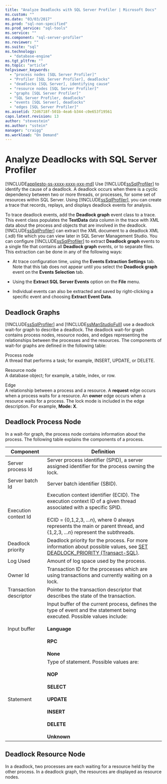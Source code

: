 ```yaml
---
title: "Analyze Deadlocks with SQL Server Profiler | Microsoft Docs"
ms.custom: ""
ms.date: "03/03/2017"
ms.prod: "sql-non-specified"
ms.prod_service: "sql-tools"
ms.service: ""
ms.component: "sql-server-profiler"
ms.reviewer: ""
ms.suite: "sql"
ms.technology: 
  - "database-engine"
ms.tgt_pltfrm: ""
ms.topic: "article"
helpviewer_keywords: 
  - "process nodes [SQL Server Profiler]"
  - "Profiler [SQL Server Profiler], deadlocks"
  - "deadlocks [SQL Server], identifying cause"
  - "resource nodes [SQL Server Profiler]"
  - "graphs [SQL Server Profiler]"
  - "SQL Server Profiler, deadlocks"
  - "events [SQL Server], deadlocks"
  - "edges [SQL Server Profiler]"
ms.assetid: 72d6718f-501b-4ea6-b344-c0e653f19561
caps.latest.revision: 13
author: "stevestein"
ms.author: "sstein"
manager: "craigg"
ms.workload: "On Demand"
---
```

# Analyze Deadlocks with SQL Server Profiler
[!INCLUDE[appliesto-ss-xxxx-xxxx-xxx-md](../../includes/appliesto-ss-xxxx-xxxx-xxx-md.md)]
  Use [!INCLUDE[ssSqlProfiler](../../includes/sssqlprofiler-md.md)] to identify the cause of a deadlock. A deadlock occurs when there is a cyclic dependency between two or more threads, or processes, for some set of resources within SQL Server. Using [!INCLUDE[ssSqlProfiler](../../includes/sssqlprofiler-md.md)], you can create a trace that records, replays, and displays deadlock events for analysis.  
  
 To trace deadlock events, add the **Deadlock graph** event class to a trace. This event class populates the **TextData** data column in the trace with XML data about the process and objects that are involved in the deadlock. [!INCLUDE[ssSqlProfiler](../../includes/sssqlprofiler-md.md)] can extract the XML document to a deadlock XML (.xdl) file which you can view later in SQL Server Management Studio. You can configure [!INCLUDE[ssSqlProfiler](../../includes/sssqlprofiler-md.md)] to extract **Deadlock graph** events to a single file that contains all **Deadlock graph** events, or to separate files. This extraction can be done in any of the following ways:  
  
-   At trace configuration time, using the **Events Extraction Settings** tab. Note that this tab does not appear until you select the **Deadlock graph** event on the **Events Selection** tab.  
  
-   Using the **Extract SQL Server Events** option on the **File** menu.  
  
-   Individual events can also be extracted and saved by right-clicking a specific event and choosing **Extract Event Data**.  
  
## Deadlock Graphs  
 [!INCLUDE[ssSqlProfiler](../../includes/sssqlprofiler-md.md)] and [!INCLUDE[ssManStudioFull](../../includes/ssmanstudiofull-md.md)] use a deadlock wait-for graph to describe a deadlock. The deadlock wait-for graph contains process nodes, resource nodes, and edges representing the relationships between the processes and the resources. The components of wait-for graphs are defined in the following table:  
  
 Process node  
 A thread that performs a task; for example, INSERT, UPDATE, or DELETE.  
  
 Resource node  
 A database object; for example, a table, index, or row.  
  
 Edge  
 A relationship between a process and a resource. A **request** edge occurs when a process waits for a resource. An **owner** edge occurs when a resource waits for a process. The lock mode is included in the edge description. For example, **Mode: X**.  
  
## Deadlock Process Node  
 In a wait-for graph, the process node contains information about the process. The following table explains the components of a process.  
  
|Component|Definition|  
|---------------|----------------|  
|Server process Id|Server process identifier (SPID), a server assigned identifier for the process owning the lock.|  
|Server batch Id|Server batch identifier (SBID).|  
|Execution context Id|Execution context identifier (ECID). The execution context ID of a given thread associated with a specific SPID.<br /><br /> ECID = {0,1,2,3, *...n*}, where 0 always represents the main or parent thread, and {1,2,3, *...n*} represent the subthreads.|  
|Deadlock priority|Deadlock priority for the process. For more information about possible values, see [SET DEADLOCK_PRIORITY &#40;Transact-SQL&#41;](../../t-sql/statements/set-deadlock-priority-transact-sql.md).|  
|Log Used|Amount of log space used by the process.|  
|Owner Id|Transaction ID for the processes which are using transactions and currently waiting on a lock.|  
|Transaction descriptor|Pointer to the transaction descriptor that describes the state of the transaction.|  
|Input buffer|Input buffer of the current process, defines the type of event and the statement being executed. Possible values include:<br /><br /> **Language**<br /><br /> **RPC**<br /><br /> **None**|  
|Statement|Type of statement. Possible values are:<br /><br /> **NOP**<br /><br /> **SELECT**<br /><br /> **UPDATE**<br /><br /> **INSERT**<br /><br /> **DELETE**<br /><br /> **Unknown**|  
  
## Deadlock Resource Node  
 In a deadlock, two processes are each waiting for a resource held by the other process. In a deadlock graph, the resources are displayed as resource nodes.  
  
  
